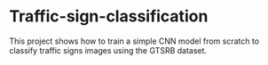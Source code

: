 # Traffic-sign-classification
This project shows how to train a simple CNN model from scratch to classify traffic signs images using the GTSRB dataset.

